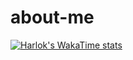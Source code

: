 # about-me

[![Harlok's WakaTime stats](https://github-readme-stats.vercel.app/api/wakatime?username=d4ea8ef1-a584-4cea-aa7c-6026180a901b)](https://github.com/anuraghazra/github-readme-stats)


